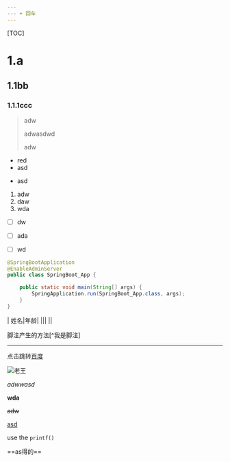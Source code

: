 ```yaml
---
​--- + 回车
---
```


[TOC]

# 1.a

## 1.1bb

### 1.1.1ccc

> adw
>
> adwasdwd
>
> adw



* red
* asd

- asd

1. adw
2. daw
3. wda



+ [ ] dw
+ [ ] ada
+ [ ] wd



```Java
@SpringBootApplication
@EnableAdminServer
public class SpringBoot_App {

    public static void main(String[] args) {
        SpringApplication.run(SpringBoot_App.class, args);
    }
}
```

| 姓名|年龄|
|||
||

脚注产生的方法[^我是脚注]



***



点击跳转[百度](www.baidu.com)



![老王](D:\PHOTO\多彩生活\meitu_00008.jpg)

*adwwasd*

**wda**

~~adw~~

<u>asd</u>

use the `printf()`

==as得的==









